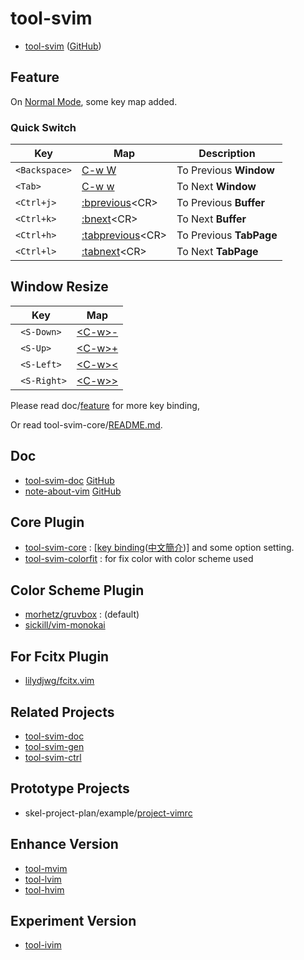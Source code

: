 # tool-svim

* [tool-svim](https://samwhelp.github.io/tool-svim-doc/) ([GitHub](https://github.com/samwhelp/tool-svim))


## Feature

On [Normal Mode](https://vimhelp.org/index.txt.html#normal-index), some key map added.

### Quick Switch

| Key | Map | Description |
| --- | --- | --- |
| `<Backspace>` | [C-w W](https://vimhelp.org/windows.txt.html#CTRL-W_W) | To Previous **Window** |
| `<Tab>` | [C-w w](https://vimhelp.org/windows.txt.html#CTRL-W_w) | To Next **Window** |
| `<Ctrl+j>` | [:bprevious](https://vimhelp.org/windows.txt.html#:bprevious)&lt;CR&gt; | To Previous **Buffer** |
| `<Ctrl+k>` | [:bnext](https://vimhelp.org/windows.txt.html#:bnext)&lt;CR&gt; | To Next **Buffer** |
| `<Ctrl+h>` | [:tabprevious](https://vimhelp.org/tabpage.txt.html#:tabprevious)&lt;CR&gt; | To Previous **TabPage** |
| `<Ctrl+l>` | [:tabnext](https://vimhelp.org/tabpage.txt.html#:tabnext)&lt;CR&gt; | To Next **TabPage** |


## Window Resize

| Key | Map |
| --- | --- |
| ` <S-Down>` | [&lt;C-w&gt;-](https://vimhelp.org/windows.txt.html#CTRL-W_-) |
| ` <S-Up>` | [&lt;C-w&gt;+](https://vimhelp.org/windows.txt.html#CTRL-W_+) |
| ` <S-Left>` | [&lt;C-w&gt;<](https://vimhelp.org/windows.txt.html#CTRL-W_<) |
| ` <S-Right>` | [&lt;C-w&gt;>](https://vimhelp.org/windows.txt.html#CTRL-W_>) |

Please read doc/[feature](https://samwhelp.github.io/tool-svim-doc/read/en_us/#/feature) for more key binding,

Or read tool-svim-core/[README.md](https://github.com/samwhelp/tool-svim-core).


## Doc

* [tool-svim-doc](https://samwhelp.github.io/tool-svim-doc) [GitHub](https://github.com/samwhelp/tool-svim-doc)
* [note-about-vim](https://samwhelp.github.io/note-about-vim) [GitHub](https://github.com/samwhelp/note-about-vim)


## Core Plugin

* [tool-svim-core](https://github.com/samwhelp/tool-svim-core) : [[key binding](https://samwhelp.github.io/tool-svim-doc/read/en_us/#/feature)([中文簡介](https://samwhelp.github.io/tool-svim-doc/read/zh_tw/#/feature))] and some option setting.
* [tool-svim-colorfit](https://github.com/samwhelp/tool-svim-colorfit) : for fix color with color scheme used


## Color Scheme Plugin

* [morhetz/gruvbox](https://github.com/morhetz/gruvbox) : (default)
* [sickill/vim-monokai](https://github.com/sickill/vim-monokai)


## For Fcitx Plugin

* [lilydjwg/fcitx.vim](https://github.com/lilydjwg/fcitx.vim)


## Related Projects

* [tool-svim-doc](https://github.com/samwhelp/tool-svim-doc)
* [tool-svim-gen](https://github.com/samwhelp/tool-svim-gen)
* [tool-svim-ctrl](https://github.com/samwhelp/tool-svim-ctrl)


## Prototype Projects

* skel-project-plan/example/[project-vimrc](https://github.com/samwhelp/skel-project-plan/tree/gh-pages/example/project-vimrc)


## Enhance Version

* [tool-mvim](https://github.com/samwhelp/tool-mvim)
* [tool-lvim](https://github.com/samwhelp/tool-lvim)
* [tool-hvim](https://github.com/samwhelp/tool-hvim)


## Experiment Version

* [tool-ivim](https://github.com/samwhelp/tool-ivim)
